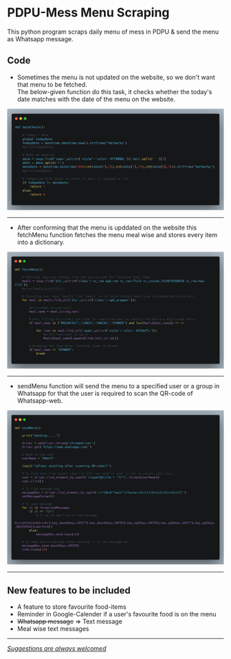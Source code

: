 # PDPU-Mess Menu Scraping

This python program scraps daily menu of mess in PDPU & send the menu as Whatsapp message.  

## Code

* Sometimes the menu is not updated on the website, so we don't want that menu to be fetched.  
The below-given function do this task, it checks whether the today's date matches with the date of the menu on the website.

![dateCheck](https://github.com/memr5/Machine-Learning-Portfolio/blob/master/Web-Scraping/Custo-Friend/Code%20snippets/dateCheck.png)

---

* After conforming that the menu is upddated on the website this fetchMenu function fetches the menu meal wise and stores every item into a dictionary.

![fetchMenu](https://github.com/memr5/Machine-Learning-Portfolio/blob/master/Web-Scraping/Custo-Friend/Code%20snippets/fetchMenu.png)

---

* sendMenu function will send the menu to a specified user or a group in Whatsapp for that the user is required to scan the QR-code of Whatsapp-web.

![sendMenu](https://github.com/memr5/Machine-Learning-Portfolio/blob/master/Web-Scraping/Custo-Friend/Code%20snippets/sendMenu.png)

---

## New features to be included

* A feature to store favourite food-items
* Reminder in Google-Calender if a user's favourite food is on the menu
* ~~Whatsapp message~~ => Text message
* Meal wise text messages

---
*[Suggestions are always welcomed](https://github.com/memr5/Machine-Learning-Portfolio/issues)*
